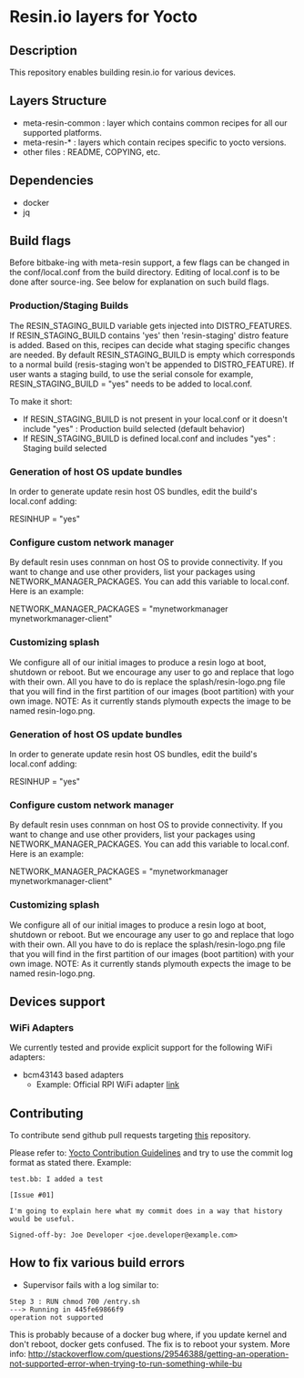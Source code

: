 # Resin.io layers for Yocto

## Description
This repository enables building resin.io for various devices.

## Layers Structure
* meta-resin-common : layer which contains common recipes for all our supported platforms.
* meta-resin-* : layers which contain recipes specific to yocto versions.
* other files : README, COPYING, etc.

## Dependencies

* docker
* jq

## Build flags

Before bitbake-ing with meta-resin support, a few flags can be changed in the conf/local.conf from the build directory.
Editing of local.conf is to be done after source-ing.
See below for explanation on such build flags.

### Production/Staging Builds

The RESIN_STAGING_BUILD variable gets injected into DISTRO_FEATURES. If RESIN_STAGING_BUILD contains 'yes' then 'resin-staging' distro feature is added.
Based on this, recipes can decide what staging specific changes are needed. By default RESIN_STAGING_BUILD is empty which corresponds to a normal build (resis-staging won't be appended to DISTRO_FEATURE).
If user wants a staging build, to use the serial console for example, RESIN_STAGING_BUILD = "yes" needs to be added to local.conf.

To make it short:

* If RESIN_STAGING_BUILD is not present in your local.conf or it doesn't include "yes" : Production build selected (default behavior)
* If RESIN_STAGING_BUILD is defined local.conf and includes "yes" : Staging build selected

### Generation of host OS update bundles

In order to generate update resin host OS bundles, edit the build's local.conf adding:

RESINHUP = "yes"

### Configure custom network manager

By default resin uses connman on host OS to provide connectivity. If you want to change and use other providers, list your packages using NETWORK_MANAGER_PACKAGES. You can add this variable to local.conf. Here is an example:

NETWORK_MANAGER_PACKAGES = "mynetworkmanager mynetworkmanager-client"

### Customizing splash

We configure all of our initial images to produce a resin logo at boot, shutdown or reboot. But we encourage any user to go and replace that logo with their own.
All you have to do is replace the splash/resin-logo.png file that you will find in the first partition of our images (boot partition) with your own image.
NOTE: As it currently stands plymouth expects the image to be named resin-logo.png.

### Generation of host OS update bundles

In order to generate update resin host OS bundles, edit the build's local.conf adding:

RESINHUP = "yes"

### Configure custom network manager

By default resin uses connman on host OS to provide connectivity. If you want to change and use other providers, list your packages using NETWORK_MANAGER_PACKAGES. You can add this variable to local.conf. Here is an example:

NETWORK_MANAGER_PACKAGES = "mynetworkmanager mynetworkmanager-client"

### Customizing splash

We configure all of our initial images to produce a resin logo at boot, shutdown or reboot. But we encourage any user to go and replace that logo with their own.
All you have to do is replace the splash/resin-logo.png file that you will find in the first partition of our images (boot partition) with your own image.
NOTE: As it currently stands plymouth expects the image to be named resin-logo.png.

## Devices support

### WiFi Adapters

We currently tested and provide explicit support for the following WiFi adapters:

* bcm43143 based adapters
    * Example: Official RPI WiFi adapter [link](http://thepihut.com/collections/new-products/products/official-raspberry-pi-wifi-adapter)

## Contributing

To contribute send github pull requests targeting [this](https://github.com/resin-os/meta-resin) repository.

Please refer to: [Yocto Contribution Guidelines](https://wiki.yoctoproject.org/wiki/Contribution_Guidelines#General_Information) and try to use the commit log format as stated there. Example:
```
test.bb: I added a test

[Issue #01]

I'm going to explain here what my commit does in a way that history
would be useful.

Signed-off-by: Joe Developer <joe.developer@example.com>
```


## How to fix various build errors

* Supervisor fails with a log similar to:
```
Step 3 : RUN chmod 700 /entry.sh
---> Running in 445fe69866f9
operation not supported
```
This is probably because of a docker bug where, if you update kernel and don't reboot, docker gets confused. The fix is to reboot your system.
More info: http://stackoverflow.com/questions/29546388/getting-an-operation-not-supported-error-when-trying-to-run-something-while-bu
